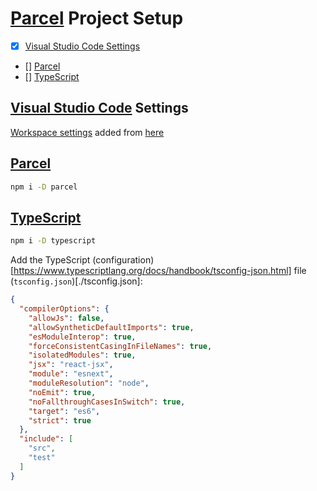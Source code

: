 # [Parcel](https://parceljs.org/) Project Setup

- [x] [Visual Studio Code Settings](#visual-studio-code-settings)
- [] [Parcel](#parcel)
- [] [TypeScript](#typescript)

## [Visual Studio Code](https://code.visualstudio.com/) Settings

[Workspace settings](https://code.visualstudio.com/docs/getstarted/settings) added from [here](../vscode)

## [Parcel](https://parceljs.org)

```bash
npm i -D parcel
```

## [TypeScript](https://www.typescriptlang.org/)

```bash
npm i -D typescript
```

Add the TypeScript (configuration)[https://www.typescriptlang.org/docs/handbook/tsconfig-json.html] file (`tsconfig.json`)[./tsconfig.json]:

```json
{
  "compilerOptions": {
    "allowJs": false,
    "allowSyntheticDefaultImports": true,
    "esModuleInterop": true,
    "forceConsistentCasingInFileNames": true,
    "isolatedModules": true,
    "jsx": "react-jsx",
    "module": "esnext",
    "moduleResolution": "node",
    "noEmit": true,
    "noFallthroughCasesInSwitch": true,
    "target": "es6",
    "strict": true
  },
  "include": [
    "src",
    "test"
  ]
}
```
